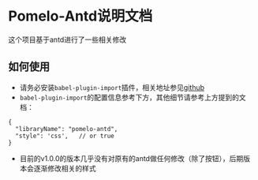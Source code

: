 # Pomelo-Antd说明文档

这个项目基于antd进行了一些相关修改

## 如何使用
* 请务必安装`babel-plugin-import`插件，相关地址参见[github](https://github.com/ant-design/babel-plugin-import)
* `babel-plugin-import`的配置信息参考下方，其他细节请参考上方提到的文档：
```
{
  "libraryName": "pomelo-antd",
  "style": 'css',   // or true
}
```
* 目前的v1.0.0的版本几乎没有对原有的antd做任何修改（除了按钮），后期版本会逐渐修改相关的样式